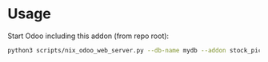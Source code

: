# Usage

Start Odoo including this addon (from repo root):

```bash
python3 scripts/nix_odoo_web_server.py --db-name mydb --addon stock_picking_show_return
```
